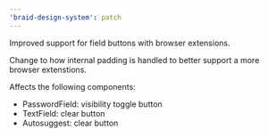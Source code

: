 ```yaml
---
'braid-design-system': patch
---
```


Improved support for field buttons with browser extensions.

Change to how internal padding is handled to better support a more browser extenstions.

Affects the following components:

- PasswordField: visibility toggle button
- TextField: clear button
- Autosuggest: clear button
